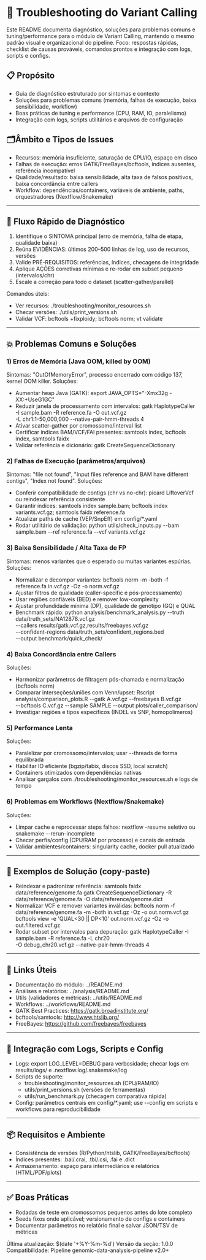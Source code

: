 # 🔧 Troubleshooting do Variant Calling

Este README documenta diagnóstico, soluções para problemas comuns e tuning/performance para o módulo de Variant Calling, mantendo o mesmo padrão visual e organizacional do pipeline. Foco: respostas rápidas, checklist de causas prováveis, comandos prontos e integração com logs, scripts e configs.

## 📋 Propósito
- Guia de diagnóstico estruturado por sintomas e contexto
- Soluções para problemas comuns (memória, falhas de execução, baixa sensibilidade, workflow)
- Boas práticas de tuning e performance (CPU, RAM, IO, paralelismo)
- Integração com logs, scripts utilitários e arquivos de configuração

## 🗂️Âmbito e Tipos de Issues
- Recursos: memória insuficiente, saturação de CPU/IO, espaço em disco
- Falhas de execução: erros GATK/FreeBayes/bcftools, índices ausentes, referência incompatível
- Qualidade/resultado: baixa sensibilidade, alta taxa de falsos positivos, baixa concordância entre callers
- Workflow: dependências/containers, variáveis de ambiente, paths, orquestradores (Nextflow/Snakemake)

---

## 🧭 Fluxo Rápido de Diagnóstico
1) Identifique o SINTOMA principal (erro de memória, falha de etapa, qualidade baixa)
2) Reúna EVIDÊNCIAS: últimos 200–500 linhas de log, uso de recursos, versões
3) Valide PRÉ-REQUISITOS: referências, índices, checagens de integridade
4) Aplique AÇÕES corretivas mínimas e re-rodar em subset pequeno (intervalos/chr)
5) Escale a correção para todo o dataset (scatter-gather/parallel)

Comandos úteis:
- Ver recursos: ./troubleshooting/monitor_resources.sh
- Checar versões: ./utils/print_versions.sh
- Validar VCF: bcftools +fixploidy; bcftools norm; vt validate

---

## 💥 Problemas Comuns e Soluções

### 1) Erros de Memória (Java OOM, killed by OOM)
Sintomas: "OutOfMemoryError", processo encerrado com código 137, kernel OOM killer.
Soluções:
- Aumentar heap Java (GATK):
  export JAVA_OPTS="-Xmx32g -XX:+UseG1GC"
- Reduzir janela de processamento com intervalos:
  gatk HaplotypeCaller \
    -I sample.bam -R reference.fa -O out.vcf.gz \
    -L chr1:1-50,000,000 --native-pair-hmm-threads 4
- Ativar scatter-gather por cromossomo/interval list
- Certificar índices BAM/VCF/FAI presentes: samtools index, bcftools index, samtools faidx
- Validar referência e dicionário: gatk CreateSequenceDictionary

### 2) Falhas de Execução (parâmetros/arquivos)
Sintomas: "file not found", "Input files reference and BAM have different contigs", "Index not found".
Soluções:
- Conferir compatibilidade de contigs (chr vs no-chr):
  picard LiftoverVcf ou reindexar referência consistente
- Garantir índices:
  samtools index sample.bam; bcftools index variants.vcf.gz; samtools faidx reference.fa
- Atualizar paths de cache (VEP/SnpEff) em config/*.yaml
- Rodar utilitário de validação:
  python utils/check_inputs.py --bam sample.bam --ref reference.fa --vcf variants.vcf.gz

### 3) Baixa Sensibilidade / Alta Taxa de FP
Sintomas: menos variantes que o esperado ou muitas variantes espúrias.
Soluções:
- Normalizar e decompor variantes:
  bcftools norm -m -both -f reference.fa in.vcf.gz -Oz -o norm.vcf.gz
- Ajustar filtros de qualidade (caller-specific e pós-processamento)
- Usar regiões confiáveis (BED) e remover low-complexity
- Ajustar profundidade mínima (DP), qualidade de genótipo (GQ) e QUAL
- Benchmark rápido:
  python analysis/benchmark_analysis.py --truth data/truth_sets/NA12878.vcf.gz \
    --callers results/gatk.vcf.gz,results/freebayes.vcf.gz \
    --confident-regions data/truth_sets/confident_regions.bed \
    --output benchmark/quick_check/

### 4) Baixa Concordância entre Callers
Soluções:
- Harmonizar parâmetros de filtragem pós-chamada e normalização (bcftools norm)
- Comparar interseções/uniões com Venn/upset:
  Rscript analysis/comparison_plots.R --gatk A.vcf.gz --freebayes B.vcf.gz \
    --bcftools C.vcf.gz --sample SAMPLE --output plots/caller_comparison/
- Investigar regiões e tipos específicos (INDEL vs SNP, homopolímeros)

### 5) Performance Lenta
Soluções:
- Paralelizar por cromossomo/intervalos; usar --threads de forma equilibrada
- Habilitar IO eficiente (bgzip/tabix, discos SSD, local scratch)
- Containers otimizados com dependências nativas
- Analisar gargalos com ./troubleshooting/monitor_resources.sh e logs de tempo

### 6) Problemas em Workflows (Nextflow/Snakemake)
Soluções:
- Limpar cache e reprocessar steps falhos: nextflow -resume seletivo ou snakemake --rerun-incomplete
- Checar perfis/config (CPU/RAM por processo) e canais de entrada
- Validar ambientes/containers: singularity cache, docker pull atualizado

---

## 🧪 Exemplos de Solução (copy-paste)
- Reindexar e padronizar referência:
  samtools faidx data/reference/genome.fa
  gatk CreateSequenceDictionary -R data/reference/genome.fa -O data/reference/genome.dict
- Normalizar VCF e remover variantes inválidas:
  bcftools norm -f data/reference/genome.fa -m -both in.vcf.gz -Oz -o out.norm.vcf.gz
  bcftools view -e 'QUAL<30 || DP<10' out.norm.vcf.gz -Oz -o out.filtered.vcf.gz
- Rodar subset por intervalos para depuração:
  gatk HaplotypeCaller -I sample.bam -R reference.fa -L chr20 \
    -O debug_chr20.vcf.gz --native-pair-hmm-threads 4

---

## 🔗 Links Úteis
- Documentação do módulo: ../README.md
- Análises e relatórios: ../analysis/README.md
- Utils (validadores e métricas): ../utils/README.md
- Workflows: ../workflows/README.md
- GATK Best Practices: https://gatk.broadinstitute.org/
- bcftools/samtools: http://www.htslib.org/
- FreeBayes: https://github.com/freebayes/freebayes

---

## 🧾 Integração com Logs, Scripts e Config
- Logs: export LOG_LEVEL=DEBUG para verbosidade; checar logs em results/logs/ e .nextflow.log/.snakemake/log
- Scripts de suporte:
  - troubleshooting/monitor_resources.sh (CPU/RAM/IO)
  - utils/print_versions.sh (versões de ferramentas)
  - utils/run_benchmark.py (checagem comparativa rápida)
- Config: parâmetros centrais em config/*.yaml; use --config em scripts e workflows para reproducibilidade

---

## 📦 Requisitos e Ambiente
- Consistência de versões (R/Python/htslib, GATK/FreeBayes/bcftools)
- Índices presentes: .bai/.crai, .tbi/.csi, .fai e .dict
- Armazenamento: espaço para intermediários e relatórios (HTML/PDF/plots)

---

## ✅ Boas Práticas
- Rodadas de teste em cromossomos pequenos antes do lote completo
- Seeds fixos onde aplicável; versionamento de configs e containers
- Documentar parâmetros no relatório final e salvar JSON/TSV de métricas

Última atualização: $(date '+%Y-%m-%d')
Versão da seção: 1.0.0
Compatibilidade: Pipeline genomic-data-analysis-pipeline v2.0+
